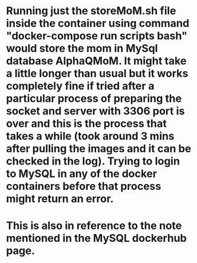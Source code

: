 # Running just the storeMoM.sh file inside the container using command "docker-compose run scripts bash" would store the mom in MySql database AlphaQMoM. It might take a little longer than usual but it works completely fine if tried after a particular process of preparing the socket and server with 3306 port is over and this is the process that takes a while (took around 3 mins after pulling the images and it can be checked in the log). Trying to login to MySQL in any of the docker containers before that process might return an error.
# This is also in reference to the note mentioned in the MySQL dockerhub page.
